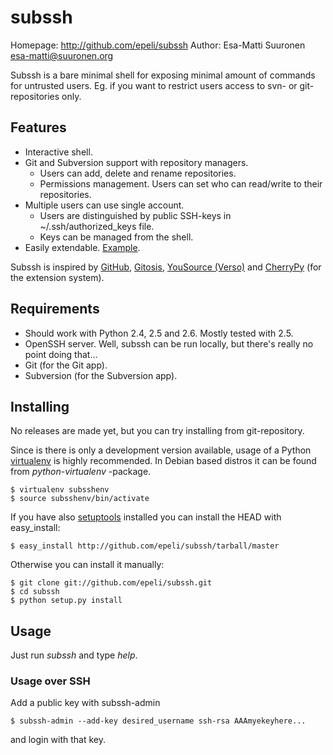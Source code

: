 # subssh #

Homepage: http://github.com/epeli/subssh
Author: Esa-Matti Suuronen <esa-matti@suuronen.org>

Subssh is a bare minimal shell for exposing minimal amount of commands for
untrusted users. Eg. if you want to restrict users access to svn- or 
git-repositories only. 


## Features ##

 - Interactive shell.
 - Git and Subversion support with repository managers.
   - Users can add, delete and rename repositories. 
   - Permissions management. Users can set who can read/write to their 
     repositories.
 - Multiple users can use single account.
   - Users are distinguished by public SSH-keys in ~/.ssh/authorized_keys file.
   - Keys can be managed from the shell.
 - Easily extendable. [Example](http://github.com/epeli/subssh/blob/master/subssh/app/example.py).

Subssh is inspired by [GitHub][h], [Gitosis][s], [YouSource (Verso)][y] and 
[CherryPy][c] (for the extension system).

[h]: http://github.com/
[s]: http://eagain.net/gitweb/?p=gitosis.git
[y]: http://sovellusprojektit.it.jyu.fi/verso/
[c]: http://cherrypy.org/

## Requirements ##

 - Should work with Python 2.4, 2.5 and 2.6. Mostly tested with 2.5.
 - OpenSSH server. Well, subssh can be run locally, but there's really no 
   point doing that...
 - Git (for the Git app).
 - Subversion (for the Subversion app).


## Installing ##

No releases are made yet, but you can try installing from git-repository.

Since is there is only a development version available, usage of a Python
[virtualenv][e] is highly recommended. In Debian based distros it can be found 
from *python-virtualenv* -package.

    $ virtualenv subsshenv
    $ source subsshenv/bin/activate

If you have also [setuptools][t] installed you can install the HEAD with 
easy_install:

    $ easy_install http://github.com/epeli/subssh/tarball/master

Otherwise you can install it manually:

    $ git clone git://github.com/epeli/subssh.git
    $ cd subssh
    $ python setup.py install

[e]: http://pypi.python.org/pypi/virtualenv
[t]: http://pypi.python.org/pypi/setuptools 

## Usage ##

Just run *subssh* and type *help*.

### Usage over SSH ###

Add a public key with subssh-admin

    $ subssh-admin --add-key desired_username ssh-rsa AAAmyekeyhere...

and login with that key.
